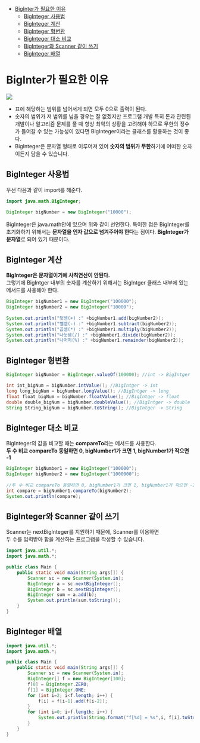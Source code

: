 - [BigInter가 필요한 이유](#biginter가-필요한-이유)
  - [BigInteger 사용법](#biginteger-사용법)
  - [BigInteger 계산](#biginteger-계산)
  - [BigInteger 형변환](#biginteger-형변환)
  - [BigInteger 대소 비교](#biginteger-대소-비교)
  - [BigInteger와 Scanner 같이 쓰기](#biginteger와-scanner-같이-쓰기)
  - [BigInteger 배열](#biginteger-배열)
   

# BigInter가 필요한 이유

![](https://images.velog.io/images/disambur23/post/382de021-9236-4c8d-926b-b16ab0bae6f6/image.png)

- 표에 해당하는 범위를 넘어서게 되면 모두 0으로 출력이 된다. 
- 숫자의 범위가 저 범위를 넘을 경우는 잘 없겠지만 프로그램 개발 특히 돈과 관련된 개발이나 알고리즘 문제를 풀 때 항상 최악의 상황을 고려해야 하므로 무한의 정수가 들어갈 수 있는 가능성이 있다면 BigInteger이라는 클래스를 활용하는 것이 좋다.
- BigInteger은 문자열 형태로 이루어져 있어 **숫자의 범위가 무한**하기에 어떠한 숫자이든지 담을 수 있습니다.
 
 
##  BigInteger 사용법

우선 다음과 같이 import를 해준다.
```java
import java.math.BigInteger;
```
```java
BigInteger bigNumber = new BigInteger("10000");
```
BigInteger은 java.math안에 있으며 위와 같이 선언한다. 특이한 점은 BigInteger를 초기화하기 위해서는 **문자열을 인자 값으로 넘겨주어야 한다**는 점이다. **BigInteger가 문자열**로 되어 있기 때문이다.

## BigInteger 계산

**BigInteger은 문자열이기에 사칙연산이 안된다.<br/>** 그렇기에 BigIntger 내부의 숫자를 계산하기 위해서는 BigIntger 클래스 내부에 있는 메서드를 사용해야 한다.
```java
BigInteger bigNumber1 = new BigInteger("100000");
BigInteger bigNumber2 = new BigInteger("10000");
		
System.out.println("덧셈(+) :" +bigNumber1.add(bigNumber2));
System.out.println("뺄셈(-) :" +bigNumber1.subtract(bigNumber2));
System.out.println("곱셈(*) :" +bigNumber1.multiply(bigNumber2));
System.out.println("나눗셈(/) :" +bigNumber1.divide(bigNumber2));
System.out.println("나머지(%) :" +bigNumber1.remainder(bigNumber2));
```



## BigInteger 형변환
```java
BigInteger bigNumber = BigInteger.valueOf(100000); //int -> BigIntger

int int_bigNum = bigNumber.intValue(); //BigIntger -> int
long long_bigNum = bigNumber.longValue(); //BigIntger -> long
float float_bigNum = bigNumber.floatValue(); //BigIntger -> float
double double_bigNum = bigNumber.doubleValue(); //BigIntger -> double
String String_bigNum = bigNumber.toString(); //BigIntger -> String
```

## BigInteger 대소 비교
BigInteger의 값을 비교할 때는 **compareTo**라는 메서드를 사용한다.<br/>
**두 수 비교 compareTo 동일하면 0, bigNumber1가 크면 1, bigNumber1가 작으면 -1**

```java
BigInteger bigNumber1 = new BigInteger("100000");
BigInteger bigNumber2 = new BigInteger("1000000");
		
//두 수 비교 compareTo 동일하면 0, bigNumber1가 크면 1, bigNumber1가 작으면 -1
int compare = bigNumber1.compareTo(bigNumber2);
System.out.println(compare);
```


## BigInteger와 Scanner 같이 쓰기
Scanner는 nextBigInteger를 지원하기 때문에, Scanner를 이용하면<br/> 두 수를 입력받아 합을 계산하는 프로그램을 작성할 수 있습니다.
```java
import java.util.*;
import java.math.*;

public class Main {
    public static void main(String args[]) {
        Scanner sc = new Scanner(System.in);
        BigInteger a = sc.nextBigInteger();
        BigInteger b = sc.nextBigInteger();
        BigInteger sum = a.add(b);
        System.out.println(sum.toString());
    }
}
```

## BigInteger 배열
```java
import java.util.*;
import java.math.*;

public class Main {
    public static void main(String args[]) {
        Scanner sc = new Scanner(System.in);
        BigInteger[] f = new BigInteger[100];
        f[0] = BigInteger.ZERO;
        f[1] = BigInteger.ONE;
        for (int i=2; i<f.length; i++) {
            f[i] = f[i-1].add(f[i-2]);
        }
        for (int i=0; i<f.length; i++) {
            System.out.println(String.format("f[%d] = %s",i, f[i].toString()));
        }
    }
}
```